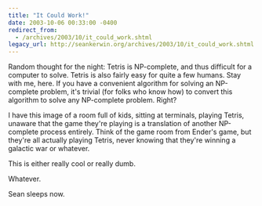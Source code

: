 ```yaml
---
title: "It Could Work!"
date: 2003-10-06 00:33:00 -0400
redirect_from:
  - /archives/2003/10/it_could_work.shtml
legacy_url: http://seankerwin.org/archives/2003/10/it_could_work.shtml
---
```

Random thought for the night: Tetris is NP-complete, and thus difficult for a computer to solve. Tetris is also fairly easy for quite a few humans. Stay with me, here. If you have a convenient algorithm for solving an NP-complete problem, it's trivial (for folks who know how) to convert this algorithm to solve any NP-complete problem. Right?

I have this image of a room full of kids, sitting at terminals, playing Tetris, unaware that the game they're playing is a translation of another NP-complete process entirely. Think of the game room from Ender's game, but they're all actually playing Tetris, never knowing that they're winning a galactic war or whatever.

This is either really cool or really dumb.

Whatever.

Sean sleeps now.
